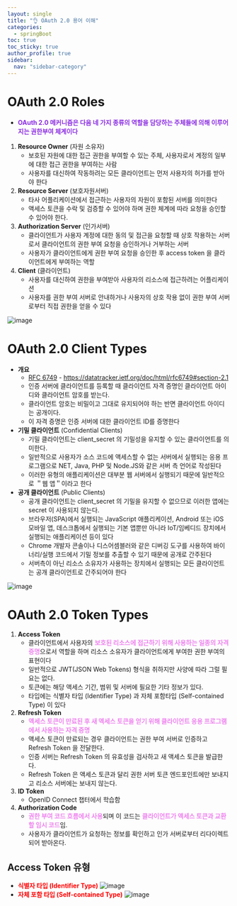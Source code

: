 ```yaml
---
layout: single
title: "👌 OAuth 2.0 용어 이해"
categories:
  - springBoot
toc: true
toc_sticky: true
author_profile: true
sidebar:
  nav: "sidebar-category"
---
```


# OAuth 2.0 Roles

- <span style="color:blueviolet; font-weight: bold;">OAuth 2.0 메커니즘은 다음 네 가지 종류의 역할을 담당하는 주체들에 의해 이루어지는 권한부여 체계이다</span>

1. **Resource Owner** (자원 소유자)
   - 보호된 자원에 대한 접근 권한을 부여할 수 있는 주체, 사용자로서 계정의 일부에 대한 접근 권한을 부여하는 사람
   - 사용자를 대신하여 작동하려는 모든 클라이언트는 먼저 사용자의 허가를 받아야 한다
2. **Resource Server** (보호자원서버)
   - 타사 어플리케이션에서 접근하는 사용자의 자원이 포함된 서버를 의미한다
   - 액세스 토큰을 수락 및 검증할 수 있어야 하며 권한 체계에 따라 요청을 승인할 수 있어야 한다.
3. **Authorization Server** (인가서버)
   - 클라이언트가 사용자 계정에 대한 동의 및 접근을 요청할 때 상호 작용하는 서버로서 클라이언트의 권한 부여 요청을 승인하거나 거부하는 서버
   - 사용자가 클라이언트에게 권한 부여 요청을 승인한 후 access token 을 클라이언트에게 부여하는 역할
4. **Client** (클라이언트)
   - 사용자를 대신하여 권한을 부여받아 사용자의 리소스에 접근하려는 어플리케이션
   - 사용자를 권한 부여 서버로 안내하거나 사용자의 상호 작용 없이 권한 부여 서버로부터 직접 권한을 얻을 수 있다

![image](https://github.com/user-attachments/assets/182a8b7f-d7bd-4d9d-87d2-9a44fd92215e)

# OAuth 2.0 Client Types

- **개요**
  - <U>RFC 6749</U> - <https://datatracker.ietf.org/doc/html/rfc6749#section-2.1>
  - 인증 서버에 클라이언트를 등록할 때 클라이언트 자격 증명인 클라이언트 아이디와 클라이언트 암호를 받는다.
  - 클라이언트 암호는 비밀이고 그대로 유지되어야 하는 반면 클라이언트 아이디는 공개이다.
  - 이 자격 증명은 인증 서버에 대한 클라이언트 ID를 증명한다
- **기밀 클라이언트** (Confidential Clients)
  - 기밀 클라이언트는 client_secret 의 기밀성을 유지할 수 있는 클라이언트를 의미한다.
  - 일반적으로 사용자가 소스 코드에 액세스할 수 없는 서버에서 실행되는 응용 프로그램으로 NET, Java, PHP 및 Node.JS와 같은 서버 측 언어로 작성된다
  - 이러한 유형의 애플리케이션은 대부분 웹 서버에서 실행되기 때문에 일반적으로 ＂웹 앱＂이라고 한다
- **공개 클라이언트** (Public Clients)
  - 공개 클라이언트는 client_secret 의 기밀을 유지할 수 없으므로 이러한 앱에는 secret 이 사용되지 않는다.
  - 브라우저(SPA)에서 실행되는 JavaScript 애플리케이션, Android 또는 iOS 모바일 앱, 데스크톱에서 실행되는 기본 앱뿐만 아니라 IoT/임베디드 장치에서 실행되는 애플리케이션 등이 있다
  - Chrome 개발자 콘솔이나 디스어셈블러와 같은 디버깅 도구를 사용하여 바이너리/실행 코드에서 기밀 정보를 추출할 수 있기 때문에 공개로 간주된다
  - 서버측이 아닌 리소스 소유자가 사용하는 장치에서 실행되는 모든 클라이언트는 공개 클라이언트로 간주되어야 한다

![image](https://github.com/user-attachments/assets/c4b559d7-0b78-4899-a074-7ed0a50142d3)

# OAuth 2.0 Token Types

1. **Access Token**
   - 클라이언트에서 사용자의 <span style="color:violet; font-weight: bold;">보호된 리소스에 접근하기 위해 사용하는 일종의 자격 증명</span>으로서 역할을 하며 리소스 소유자가 클라이언트에게 부여한 권한 부여의 표현이다
   - 일반적으로 JWT(JSON Web Tokens) 형식을 취하지만 사양에 따라 그럴 필요는 없다.
   - 토큰에는 해당 액세스 기간, 범위 및 서버에 필요한 기타 정보가 있다.
   - 타입에는 식별자 타입 (Identifier Type) 과 자체 포함타입 (Self-contained Type) 이 있다
2. **Refresh Token**
   - <span style="color:violet; font-weight: bold;">액세스 토큰이 만료된 후 새 액세스 토큰을 얻기 위해 클라이언트 응용 프로그램에서 사용하는 자격 증명</span>
   - 액세스 토큰이 만료되는 경우 클라이언트는 권한 부여 서버로 인증하고 Refresh Token 을 전달한다.
   - 인증 서버는 Refresh Token 의 유효성을 검사하고 새 액세스 토큰을 발급한다.
   - Refresh Token 은 액세스 토큰과 달리 권한 서버 토큰 엔드포인트에만 보내지고 리소스 서버에는 보내지 않는다.
3. **ID Token**
   - OpenID Connect 챕터에서 학습함
4. **Authorization Code**
   - <span style="color:violet; font-weight: bold;">권한 부여 코드 흐름에서 사용</span>되며 이 코드는 <span style="color:violet; font-weight: bold;">클라이언트가 액세스 토큰과 교환할 임시 코드</span>임.
   - 사용자가 클라이언트가 요청하는 정보를 확인하고 인가 서버로부터 리다이렉트 되어 받아온다.

## Access Token 유형

- <span style="color:red; font-weight: bold;">식별자 타입 (Identifier Type)</span>
  ![image](https://github.com/user-attachments/assets/472d583e-d0dd-47a1-b678-f2677bad2b98)
- <span style="color:red; font-weight: bold;">자체 포함 타입 (Self-contained Type)</span>
  ![image](https://github.com/user-attachments/assets/efa02922-1659-461a-80a5-3ccdf78fe7ac)
